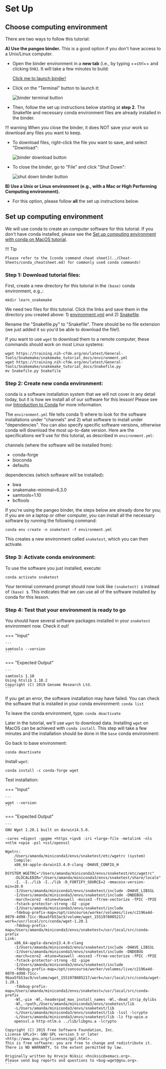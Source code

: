 # Set Up

## Choose computing environment

There are two ways to follow this tutorial:

**A) Use the pangeo binder.** This is a good option if you don't have access to a Unix/Linux computer.

- Open the binder environment in a **new tab** (i.e., by typing ++ctrl++ and clicking link). It will take a few minutes to build:

    [Click me to launch binder!](https://binder.pangeo.io/v2/gh/nih-cfde/training-snakemake-binder/stable-binder)

- Click on the "Terminal" button to launch it:

    ![binder terminal button](./images-snakemake/snakemake_binder_terminal.png "binder terminal button")

- Then, follow the set up instructions below starting at **step 2**. The Snakefile and necessary conda environment files are already installed in the binder.

!!! warning
    When you close the binder, it does NOT save your work so download any files you want to keep.

- To download files, right-click the file you want to save, and select "Download":

    ![binder download button](./images-snakemake/snakemake_binder_download.png "binder download button")

- To close the binder, go to "File" and click "Shut Down":

    ![shut down binder button](./images-snakemake/snakemake_binder_close.png "shut down binder button")

**B) Use a Unix or Linux environment (e.g., with a Mac or High Performing Computing environment).**

- For this option, please follow **all** the set up instructions below.

## Set up computing environment

We will use conda to create an computer software for this tutorial. If you don't have conda installed, please see the [Set up computing environment with conda on MacOS tutorial](../Introduction-to-Conda/install_conda_tutorial.md).

!!! Tip

    Please refer to the [conda command cheat sheet](../Cheat-Sheets/conda_cheatsheet.md) for commonly used conda commands!

### Step 1: Download tutorial files:

First, create a new directory for this tutorial in the `(base)` conda environment, e.g.,:

```
mkdir learn_snakemake
```

We need two files for this tutorial. Click the links and save them in the directory you created above: 1) [environment.yml](./snakemake_tutorial_docs/environment.yml) and 2) [Snakefile](./snakemake_tutorial_docs/Snakefile.py).

Rename the "Snakefile.py" to "Snakefile". There should be no file extension (we just added it so you'd be able to download the file!).

If you want to use `wget` to download them to a remote computer, these commands should work on most Linux systems:
```
wget https://training.nih-cfde.org/en/latest/General-Tools/Snakemake/snakemake_tutorial_docs/environment.yml
wget https://training.nih-cfde.org/en/latest/General-Tools/Snakemake/snakemake_tutorial_docs/Snakefile.py
mv Snakefile.py Snakefile
```

### Step 2: Create new conda environment:

conda is a software installation system that we will not cover in any
detail today, but it is how we install all of our software for this
lesson!  Please see our
[Introduction to Conda](../Introduction-to-Conda/index.md) for more
information.

The `environment.yml` file tells conda 1) where to look for the software installations under "channels" and 2) what software to install under "dependencies". You can also specify specific software versions, otherwise conda will download the most up-to-date version. Here are the specifications we'll use for this tutorial, as described in `environment.yml`:

channels (where the software will be installed from):

  - conda-forge
  - bioconda
  - defaults

dependencies (which software will be installed):

  - bwa
  - snakemake-minimal=6.3.0
  - samtools=1.10
  - bcftools

If you're using the pangeo binder, the steps below are already done for you;
if you are on a laptop or other computer, you can install all the
necessary software by running the following command:
```
conda env create -n snaketest -f environment.yml
```

This creates a new environment called `snaketest`, which you can then activate.


### Step 3: Activate conda environment:

To use the software you just installed, execute:
```
conda activate snaketest
```

Your terminal command prompt should now look like `(snaketest) $` instead of `(base) $`. This indicates that we can use all of the software installed by conda for this lesson.

### Step 4: Test that your environment is ready to go

You should have several software packages installed in your `snaketest` environment now. Check it out!

=== "Input"

    ```
    samtools --version
    ```

=== "Expected Output"

    ```
    samtools 1.10
    Using htslib 1.10.2
    Copyright (C) 2019 Genome Research Ltd.
    ```

If you get an error, the software installation may have failed. You can check the software that is installed in your conda environment: `conda list`

To leave the conda environment, type: `conda deactivate`

Later in the tutorial, we'll use `wget` to download data. Installing `wget` on MacOS can be achieved with `conda install`. This step will take a few minutes and the installation should be done in the `base` conda environment:

Go back to base environment:
```
conda deactivate
```

Install `wget`:
```
conda install -c conda-forge wget
```

Test installation:

=== "Input"

    ```
    wget --version
    ```

=== "Expected Output"

    ```
    GNU Wget 1.20.1 built on darwin14.5.0.

    -cares +digest -gpgme +https +ipv6 -iri +large-file -metalink -nls
    +ntlm +opie -psl +ssl/openssl

    Wgetrc:
        /Users/amanda/miniconda3/envs/snaketest/etc/wgetrc (system)
        Compile:
        x86_64-apple-darwin13.4.0-clang -DHAVE_CONFIG_H
        -DSYSTEM_WGETRC="/Users/amanda/miniconda3/envs/snaketest/etc/wgetrc"
        -DLOCALEDIR="/Users/amanda/miniconda3/envs/snaketest/share/locale"
        -I. -I../lib -I../lib -D_FORTIFY_SOURCE=2 -mmacosx-version-min=10.9
        -I/Users/amanda/miniconda3/envs/snaketest/include -DHAVE_LIBSSL
        -I/Users/amanda/miniconda3/envs/snaketest/include -DNDEBUG
        -march=core2 -mtune=haswell -mssse3 -ftree-vectorize -fPIC -fPIE
        -fstack-protector-strong -O2 -pipe
        -I/Users/amanda/miniconda3/envs/snaketest/include
        -fdebug-prefix-map=/opt/concourse/worker/volumes/live/c2196a4d-0070-4d98-71cc-9baa5fb53ac9/volume/wget_1551978005217/   work=/usr/local/src/conda/wget-1.20.1
        -fdebug-prefix-map=/Users/amanda/miniconda3/envs/snaketest=/usr/local/src/conda-prefix
    Link:
        x86_64-apple-darwin13.4.0-clang
        -I/Users/amanda/miniconda3/envs/snaketest/include -DHAVE_LIBSSL
        -I/Users/amanda/miniconda3/envs/snaketest/include -DNDEBUG
        -march=core2 -mtune=haswell -mssse3 -ftree-vectorize -fPIC -fPIE
        -fstack-protector-strong -O2 -pipe
        -I/Users/amanda/miniconda3/envs/snaketest/include
        -fdebug-prefix-map=/opt/concourse/worker/volumes/live/c2196a4d-0070-4d98-71cc-9baa5fb53ac9/volume/wget_1551978005217/work=/usr/local/src/conda/wget-1.20.1
        -fdebug-prefix-map=/Users/amanda/miniconda3/envs/snaketest=/usr/local/src/conda-prefix
        -Wl,-pie -Wl,-headerpad_max_install_names -Wl,-dead_strip_dylibs
        -Wl,-rpath,/Users/amanda/miniconda3/envs/snaketest/lib
        -L/Users/amanda/miniconda3/envs/snaketest/lib
        -L/Users/amanda/miniconda3/envs/snaketest/lib -lssl -lcrypto
        -L/Users/amanda/miniconda3/envs/snaketest/lib -lz ftp-opie.o
        openssl.o http-ntlm.o ../lib/libgnu.a -lcrypto

    Copyright (C) 2015 Free Software Foundation, Inc.
    License GPLv3+: GNU GPL version 3 or later
    <http://www.gnu.org/licenses/gpl.html>.
    This is free software: you are free to change and redistribute it.
    There is NO WARRANTY, to the extent permitted by law.

    Originally written by Hrvoje Niksic <hniksic@xemacs.org>.
    Please send bug reports and questions to <bug-wget@gnu.org>.
    ```
